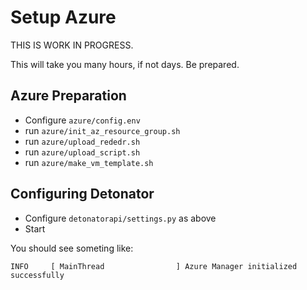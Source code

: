 # Setup Azure

THIS IS WORK IN PROGRESS. 

This will take you many hours, if not days. Be prepared. 


## Azure Preparation

* Configure `azure/config.env`
* run `azure/init_az_resource_group.sh`
* run `azure/upload_rededr.sh`
* run `azure/upload_script.sh`
* run `azure/make_vm_template.sh` 


## Configuring Detonator

* Configure `detonatorapi/settings.py` as above
* Start

You should see someting like:

```
INFO     [ MainThread                ] Azure Manager initialized successfully
```


